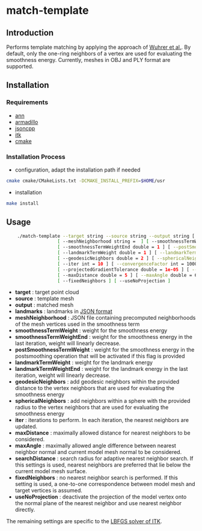 # match-template

## Introduction

Performs template matching by applying the approach of [Wuhrer et al.][1].
By default, only the one-ring neighbors of a vertex are used for evaluating the smoothness energy.
Currently, meshes in OBJ and PLY format are supported.

## Installation

### Requirements

- [ann](https://www.cs.umd.edu/~mount/ANN)
- [armadillo](http://arma.sourceforge.net)
- [jsoncpp](https://github.com/open-source-parsers/jsoncpp)
- [itk](https://itk.org)
- [cmake](https://cmake.org)

### Installation Process

- configuration, adapt the installation path if needed
```sh
cmake cmake/CMakeLists.txt -DCMAKE_INSTALL_PREFIX=$HOME/usr
```
- installation
```sh
make install
```
## Usage

```sh
    ./match-template --target string --source string --output string [ --landmarks string =  ]
                   [ --meshNeighborhood string =  ] [ --smoothnessTermWeight double = 1 ]
                   [ --smoothnessTermWeightEnd double = 1 ] [ --postSmoothnessTermWeight double = 0 ]
                   [ --landmarkTermWeight double = 1 ] [ --landmarkTermWeightEnd double = 1 ]
                   [ --geodesicNeighbors double = 2 ] [ --sphericalNeighbors double = 2 ]
                   [ --iter int = 10 ] [ --convergenceFactor int = 10000000 ]
                   [ --projectedGradientTolerance double = 1e-05 ] [ --maxFunctionEvals int = 1000 ]
                   [ --maxDistance double = 5 ] [ --maxAngle double = 60 ] [ --searchRadius double = 0 ]
                   [ --fixedNeighbors ] [ --useNoProjection ]
```

- **target** : target point cloud
- **source**  : template mesh
- **output** : matched mesh
- **landmarks** : landmarks in [JSON format][2]
- **meshNeighborhood** : JSON file containing precomputed neighborhoods of the mesh vertices used in the smoothness term
- **smoothnessTermWeight** : weight for the smoothness energy
- **smoothnessTermWeightEnd** : weight for the smoothness energy in the last iteration, weight will linearly decrease.
- **postSmoothnessTermWeight** : weight for the smoothness energy in the postsmoothing operation that will be activated if this flag is provided
- **landmarkTermWeight** : weight for the landmark energy
- **landmarkTermWeightEnd** : weight for the landmark energy in the last iteration, weight will linearly decrease.
- **geodesicNeighbors** : add geodesic neighbors within the provided distance to the vertex neighbors that are used for evaluating the smoothness energy
- **sphericalNeighbors** : add neighbors within a sphere with the provided radius to the vertex neighbors that are used for evaluating the smoothness energy
- **iter** : iterations to perform. In each iteration, the nearest neighbors are updated.
- **maxDistance** : maximally allowed distance for nearest neighbors to be considered.
- **maxAngle** : maximally allowed angle difference between nearest neighbor normal and current model mesh normal to be considered.
- **searchDistance** : search radius for adaptive nearest neighbor search. If this settings is used, nearest neighbors are preferred that lie below the current model mesh surface.
- **fixedNeighbors** : no nearest neighbor search is performed. If this setting is used, a one-to-one correspondence between model mesh and target vertices is assumed.
- **useNoProjection** : deactivate the projection of the model vertex onto the normal plane of the nearest neighbor and use nearest neighbor directly.

The remaining settings are specific to the [LBFGS solver of ITK][3].

[1]: https://arxiv.org/abs/1306.4478
[2]: ../dataFormats/landmarks.md
[3]: https://public.kitware.com/vxl/doc/release/core/vnl/html/classvnl__lbfgsb.html
